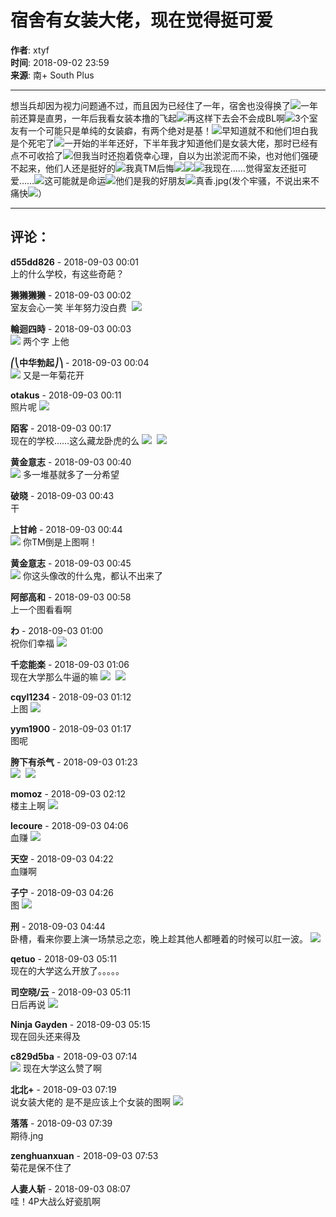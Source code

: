 # 宿舍有女装大佬，现在觉得挺可爱

**作者**: xtyf  
**时间**: 2018-09-02 23:59  
**来源**: 南+ South Plus  

---

想当兵却因为视力问题通不过，而且因为已经住了一年，宿舍也没得换了![](images/post/smile/smallface/face029.jpg)一年前还算是直男，一年后我看女装本撸的飞起![](images/post/smile/smallface/face029.jpg)再这样下去会不会成BL啊![](images/post/smile/smallface/face029.jpg)3个室友有一个可能只是单纯的女装癖，有两个绝对是基！![](images/post/smile/smallface/face029.jpg)早知道就不和他们坦白我是个死宅了![](images/post/smile/smallface/face029.jpg)一开始的半年还好，下半年我才知道他们是女装大佬，那时已经有点不可收拾了![](images/post/smile/smallface/face029.jpg)但我当时还抱着侥幸心理，自以为出淤泥而不染，也对他们强硬不起来，他们人还是挺好的![](images/post/smile/smallface/face029.jpg)我真TM后悔![](images/post/smile/smallface/face029.jpg)![](images/post/smile/smallface/face029.jpg)![](images/post/smile/smallface/face029.jpg)我现在……觉得室友还挺可爱……![](images/post/smile/smallface/face108.jpg)这可能就是命运![](images/post/smile/smallface/face043.jpg)他们是我的好朋友![](images/post/smile/smallface/face113.jpg)真香.jpg(发个牢骚，不说出来不痛快![](images/post/smile/smallface/face008.jpg)）

---

## 评论：

**d55dd826** - 2018-09-03 00:01  
上的什么学校，有这些奇葩？

**獭獭獭獭** - 2018-09-03 00:02  
室友会心一笑 半年努力没白费  ![](images/post/smile/smallface/face026.jpg)

**輪迴四時** - 2018-09-03 00:03  
![](images/post/smile/smallface/face111.jpg) 两个字 上他

**⎛⎝中华勃起⎠⎞** - 2018-09-03 00:04  
![](images/post/smile/smallface/face111.jpg) 又是一年菊花开

**otakus** - 2018-09-03 00:11  
照片呢 ![](images/post/smile/smallface/face040.jpg)

**陌客** - 2018-09-03 00:17  
现在的学校……这么藏龙卧虎的么 ![](images/post/smile/smallface/face040.jpg)  ![](images/post/smile/smallface/face073.jpg)

**黄金意志** - 2018-09-03 00:40  
![](images/post/smile/smallface/face059.jpg) 多一堆基就多了一分希望

**破晓** - 2018-09-03 00:43  
干

**上甘岭** - 2018-09-03 00:44  
![](images/post/smile/smallface/face040.jpg) 你TM倒是上图啊！

**黄金意志** - 2018-09-03 00:45  
![](images/post/smile/smallface/face040.jpg) 你这头像改的什么鬼，都认不出来了

**阿部高和** - 2018-09-03 00:58  
上一个图看看啊

**わ** - 2018-09-03 01:00  
祝你们幸福 ![](images/post/smile/smallface/face111.jpg)

**千恋能楽** - 2018-09-03 01:06  
现在大学那么牛逼的嘛 ![](images/post/smile/smallface/face002.jpg)  ![](images/post/smile/smallface/face111.jpg)

**cqyl1234** - 2018-09-03 01:12  
上图 ![](images/post/smile/smallface/face026.jpg)

**yym1900** - 2018-09-03 01:17  
图呢

**胯下有杀气** - 2018-09-03 01:23  
![](images/post/smile/smallface/face108.jpg)  ![](images/post/smile/smallface/face108.jpg)

**momoz** - 2018-09-03 02:12  
楼主上啊 ![](images/post/smile/smallface/face113.jpg)

**lecoure** - 2018-09-03 04:06  
血赚 ![](images/post/smile/smallface/face076.jpg)

**天空** - 2018-09-03 04:22  
血赚啊

**子宁** - 2018-09-03 04:26  
图 ![](images/post/smile/smallface/face076.jpg)

**刑** - 2018-09-03 04:44  
卧槽，看来你要上演一场禁忌之恋，晚上趁其他人都睡着的时候可以肛一波。 ![](images/post/smile/smallface/face040.jpg)

**qetuo** - 2018-09-03 05:11  
现在的大学这么开放了。。。。。

**司空晓/云** - 2018-09-03 05:11  
日后再说 ![](images/post/smile/smallface/face111.jpg)

**Ninja Gayden** - 2018-09-03 05:15  
现在回头还来得及

**c829d5ba** - 2018-09-03 07:14  
![](images/post/smile/smallface/face017.jpg) 现在大学这么赞了啊

**北北+** - 2018-09-03 07:19  
说女装大佬的 是不是应该上个女装的图啊 ![](images/post/smile/smallface/face040.jpg)

**落落** - 2018-09-03 07:39  
期待.jng

**zenghuanxuan** - 2018-09-03 07:53  
菊花是保不住了

**人妻人斩** - 2018-09-03 08:07  
哇！4P大战么好瓷肌啊